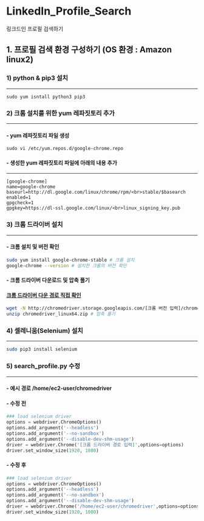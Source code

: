 # LinkedIn_Profile_Search
링크드인 프로필 검색하기 
## 1. 프로필 검색 환경 구성하기 (OS 환경 : Amazon linux2)
### 1) python & pip3 설치
---

```
sudo yum isntall python3 pip3 
```

### 2) 크롬 설치를 위한 yum 레파짓토리 추가
---
#### - yum 레파짓토리 파일 생성
```
sudo vi /etc/yum.repos.d/google-chrome.repo
```
#### - 생성한 yum 레파짓토리 파일에 아래의 내용 추가
---
```
[google-chrome]
name=google-chrome
baseurl=http://dl.google.com/linux/chrome/rpm/<br>stable/$basearch
enabled=1
gpgcheck=1
gpgkey=https://dl-ssl.google.com/linux/<br>linux_signing_key.pub
```
### 3) 크롬 드라이버 설치
---
#### - 크롬 설치 및 버전 확인
```bash
sudo yum install google-chrome-stable # 크롬 설치
google-chrome --version # 설치한 크롬의 버전 확인
```
#### - 크롬 드라이버 다운로드 및 압축 풀기
#### [크롬 드라이버 다운 경로 직접 확인](https://chromedriver.storage.googleapis.com/index.html)
```bash
wget -N http://chromedriver.storage.googleapis.com/[크롬 버전 입력]/chromedriver_linux64.zip # 크롬 드라이버 다운로드
unzip chromedriver_linux64.zip # 압축 풀기 
```
### 4) 셀레니움(Selenium) 설치 
---
```bash
sudo pip3 install selenium
```

### 5) search_profile.py 수정 
---
#### - 예시 경로 /home/ec2-user/chromedriver
#### - 수정 전
```py
### load selenium driver
options = webdriver.ChromeOptions()
options.add_argument('--headless')
options.add_argument('--no-sandbox')
options.add_argument('--disable-dev-shm-usage')
driver = webdriver.Chrome('[크롬 드라이버 경로 입력]',options=options)
driver.set_window_size(1920, 1080)
```
#### - 수정 후
```py
### load selenium driver
options = webdriver.ChromeOptions()
options.add_argument('--headless')
options.add_argument('--no-sandbox')
options.add_argument('--disable-dev-shm-usage')
driver = webdriver.Chrome('/home/ec2-user/chromedriver',options=options)
driver.set_window_size(1920, 1080)
```
